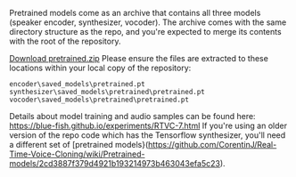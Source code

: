 Pretrained models come as an archive that contains all three models (speaker encoder, synthesizer, vocoder). The archive comes with the same directory structure as the repo, and you're expected to merge its contents with the root of the repository.

[Download pretrained.zip](https://github.com/blue-fish/Real-Time-Voice-Cloning/releases/download/v1.0/pretrained.zip)
Please ensure the files are extracted to these locations within your local copy of the repository:
```
encoder\saved_models\pretrained.pt
synthesizer\saved_models\pretrained\pretrained.pt
vocoder\saved_models\pretrained\pretrained.pt
```
Details about model training and audio samples can be found here: https://blue-fish.github.io/experiments/RTVC-7.html
If you're using an older version of the repo code which has the Tensorflow synthesizer, you'll need a different set of [pretrained models}(https://github.com/CorentinJ/Real-Time-Voice-Cloning/wiki/Pretrained-models/2cd3887f379d4921b193214973b463043efa5c23).